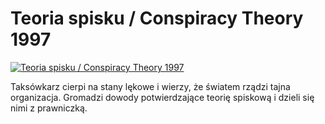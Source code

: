 Teoria spisku / Conspiracy Theory 1997 
=============
[![Teoria spisku / Conspiracy Theory 1997 ](http://vidos.pl/images/player.gif)](http://vidos.pl/teoria-spisku-conspiracy-theory-1997)

 Taksówkarz cierpi na stany lękowe i wierzy, że światem rządzi tajna organizacja. Gromadzi dowody potwierdzające teorię spiskową i dzieli się nimi z prawniczką.
